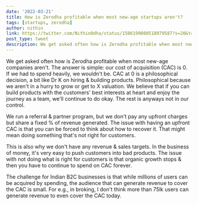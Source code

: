 ```yaml
---
date: '2022-03-21'
title: How is Zerodha profitable when most new-age startups aren't? 
tags: [startups, zerodha]
author: nithin
link: https://twitter.com/Nithin0dha/status/1506199080518979587?s=20&t=fU72J8jKh1bI7hS4XOhlMQ
post_type: tweet
description: We get asked often how is Zerodha profitable when most new-age companies aren't...
---
```


We get asked often how is Zerodha profitable when most new-age companies aren't. The answer is simple: our cost of acquisition (CAC) is 0. If we had to spend heavily, we wouldn't be. CAC at 0 is a philosophical decision, a bit like Dr K on hiring & building products. Philosophical because we aren't in a hurry to grow or get to X valuation. We believe that if you can build products with the customers' best interests at heart and enjoy the journey as a team, we'll continue to do okay. The rest is anyways not in our control. 

We run a referral & partner program, but we don't pay any upfront charges but share a fixed % of revenue generated. The issue with having an upfront CAC is that you can be forced to think about how to recover it. That might mean doing something that's not right for customers.

This is also why we don't have any revenue & sales targets. In the business of money, it's very easy to push customers into bad products. The issue with not doing what is right for customers is that organic growth stops & then you have to continue to spend on CAC forever. 

The challenge for Indian B2C businesses is that while millions of users can be acquired by spending, the audience that can generate revenue to cover the CAC is small. For e.g., in broking, I don't think more than 75lk users can generate revenue to even cover the CAC today.
